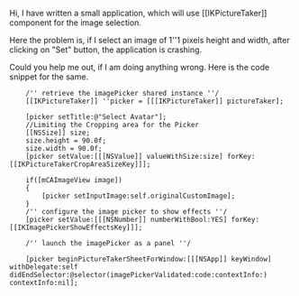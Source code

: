 Hi,
I have written a small application, which will use [[IKPictureTaker]] component for the image selection.

Here the  problem is, if I select an image of 1''1 pixels height and width, after clicking on "Set" button, the application is crashing.

Could you help me out, if I am doing anything wrong. Here is the code snippet for the same.


		/'' retrieve the imagePicker shared instance ''/
		[[IKPictureTaker]] ''picker = [[[IKPictureTaker]] pictureTaker];
		
		[picker setTitle:@"Select Avatar"];
		//Limiting the Cropping area for the Picker
		[[NSSize]] size;
		size.height = 90.0f;
		size.width = 90.0f;
		[picker setValue:[[[NSValue]] valueWithSize:size] forKey:[[IKPictureTakerCropAreaSizeKey]]];
 
		if([mCAImageView image])
		{
			[picker setInputImage:self.originalCustomImage];
		}
		/'' configure the image picker to show effects ''/
		[picker setValue:[[[NSNumber]] numberWithBool:YES] forKey:[[IKImagePickerShowEffectsKey]]];
		
		/'' launch the imagePicker as a panel ''/
		
		[picker beginPictureTakerSheetForWindow:[[[NSApp]] keyWindow] withDelegate:self didEndSelector:@selector(imagePickerValidated:code:contextInfo:) contextInfo:nil];